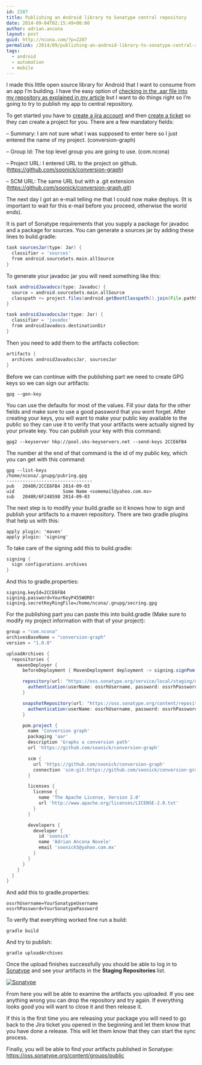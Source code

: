 ```yaml
---
id: 2287
title: Publishing an Android library to Sonatype central repository
date: 2014-09-04T02:15:49+00:00
author: adrian.ancona
layout: post
guid: http://ncona.com/?p=2287
permalink: /2014/09/publishing-an-android-library-to-sonatype-central-repository/
tags:
  - android
  - automation
  - mobile
---
```

I made this little open source library for Android that I want to consume from an app I&#8217;m building. I have the easy option of [checking in the .aar file into my repository as explained in my article](http://ncona.com/2014/08/consuming-android-library-with-gradle/ "Consuming Android library with gradle") but I want to do things right so I&#8217;m going to try to publish my app to central repository.

To get started you have to [create a jira account](https://issues.sonatype.org/secure/Signup!default.jspa "Create a Jira account") and then [create a ticket](https://issues.sonatype.org/secure/CreateIssue.jspa?issuetype=21&pid=10134 "Create a ticket") so they can create a project for you. There are a few mandatory fields:

&#8211; Summary: I am not sure what I was supposed to enter here so I just entered the name of my project. (conversion-graph)
  
&#8211; Group Id: The top level group you are going to use. (com.ncona)
  
&#8211; Project URL: I entered URL to the project on github. (https://github.com/soonick/conversion-graph)
  
&#8211; SCM URL: The same URL but with a .git extension (https://github.com/soonick/conversion-graph.git)

<!--more-->

The next day I got an e-mail telling me that I could now make deploys. (It is important to wait for this e-mail before you proceed, otherwise the world ends).

It is part of Sonatype requirements that you supply a package for javadoc and a package for sources. You can generate a sources jar by adding these lines to build.gradle:

```groovy
task sourcesJar(type: Jar) {
  classifier = 'sources'
  from android.sourceSets.main.allSource
}
```

To generate your javadoc jar you will need something like this:

```groovy
task androidJavadocs(type: Javadoc) {
  source = android.sourceSets.main.allSource
  classpath += project.files(android.getBootClasspath().join(File.pathSeparator))
}

task androidJavadocsJar(type: Jar) {
  classifier = 'javadoc'
  from androidJavadocs.destinationDir
}
```

Then you need to add them to the artifacts collection:

```groovy
artifacts {
  archives androidJavadocsJar, sourcesJar
}
```

Before we can continue with the publishing part we need to create GPG keys so we can sign our artifacts:

```
gpg --gen-key
```

You can use the defaults for most of the values. Fill your data for the other fields and make sure to use a good password that you wont forget. After creating your keys, you will want to make your public key available to the public so they can use it to verify that your artifacts were actually signed by your private key. You can publish your key with this command:

```
gpg2 --keyserver hkp://pool.sks-keyservers.net --send-keys 2CCE6FB4
```

The number at the end of that command is the id of my public key, which you can get with this command:

```
gpg --list-keys
/home/ncona/.gnupg/pubring.gpg
--------------------------------
pub   2048R/2CCE6FB4 2014-09-03
uid                  Some Name <somemail@yahoo.com.mx>
sub   2048R/6F248598 2014-09-03
```

The next step is to modify your build.gradle so it knows how to sign and publish your artifacts to a maven repository. There are two gradle plugins that help us with this:

```
apply plugin: 'maven'
apply plugin: 'signing'
```

To take care of the signing add this to build.gradle:

```groovy
signing {
  sign configurations.archives
}
```

And this to gradle.properties:

```
signing.keyId=2CCE6FB4
signing.password=YourKeyP455WORD!
signing.secretKeyRingFile=/home/ncona/.gnupg/secring.gpg
```

For the publishing part you can paste this into build.gradle (Make sure to modify my project information with that of your project):

```groovy
group = "com.ncona"
archivesBaseName = "conversion-graph"
version = "1.0.0"

uploadArchives {
  repositories {
    mavenDeployer {
      beforeDeployment { MavenDeployment deployment -> signing.signPom(deployment) }

      repository(url: "https://oss.sonatype.org/service/local/staging/deploy/maven2/") {
        authentication(userName: ossrhUsername, password: ossrhPassword)
      }

      snapshotRepository(url: "https://oss.sonatype.org/content/repositories/snapshots/") {
        authentication(userName: ossrhUsername, password: ossrhPassword)
      }

      pom.project {
        name 'Conversion graph'
        packaging 'aar'
        description 'Graphs a conversion path'
        url 'https://github.com/soonick/conversion-graph'

        scm {
          url 'https://github.com/soonick/conversion-graph'
          connection 'scm:git:https://github.com/soonick/conversion-graph.git'
        }

        licenses {
          license {
            name 'The Apache License, Version 2.0'
            url 'http://www.apache.org/licenses/LICENSE-2.0.txt'
          }
        }

        developers {
          developer {
            id 'soonick'
            name 'Adrian Ancona Novelo'
            email 'soonick5@yahoo.com.mx'
          }
        }
      }
    }
  }
}
```

And add this to gradle.properties:

```
ossrhUsername=YourSonatypeUsername
ossrhPassword=YourSonatypePassword
```

To verify that everything worked fine run a build:

```
gradle build
```

And try to publish:

```
gradle uploadArchives
```

Once the upload finishes successfully you should be able to log in to [Sonatype](https://oss.sonatype.org/ "Sonatype") and see your artifacts in the **Staging Repositories** list.

[<img src="/images/posts/Sonatype.png" alt="Sonatype" />](/images/posts/Sonatype.png)

From here you will be able to examine the artifacts you uploaded. If you see anything wrong you can drop the repository and try again. If everything looks good you will want to close it and then release it.

If this is the first time you are releasing your package you will need to go back to the Jira ticket you opened in the beginning and let them know that you have done a release. This will let them know that they can start the sync process.

Finally, you will be able to find your artifacts published in Sonatype: https://oss.sonatype.org/content/groups/public
